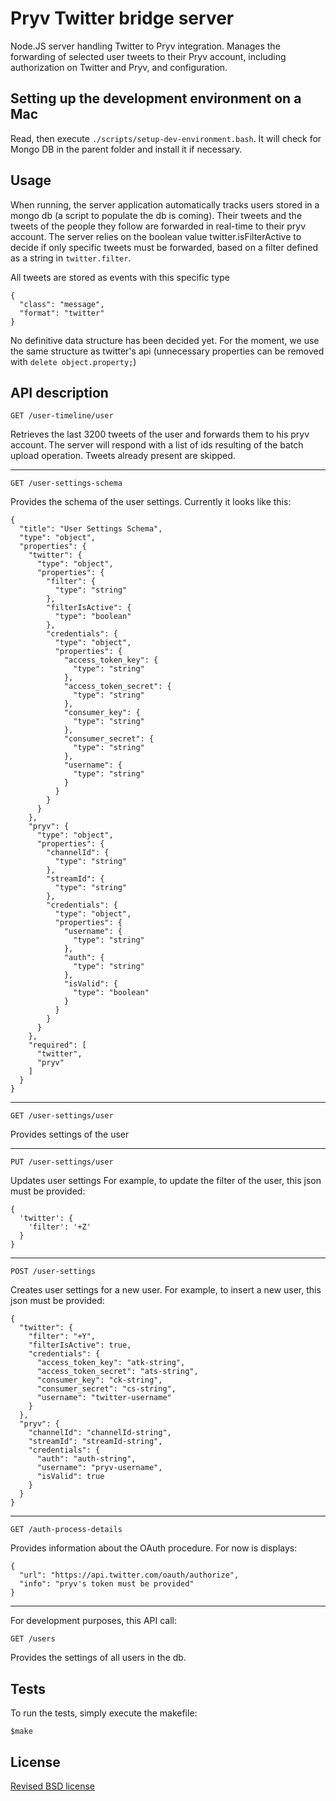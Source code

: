 # Pryv Twitter bridge server

Node.JS server handling Twitter to Pryv integration. Manages the forwarding of selected user tweets to their Pryv account, including authorization on Twitter and Pryv, and configuration.


## Setting up the development environment on a Mac

Read, then execute `./scripts/setup-dev-environment.bash`. It will check for Mongo DB in the parent folder and install it if necessary.


## Usage

When running, the server application automatically tracks users stored in a mongo db (a script to populate the db is coming).
Their tweets and the tweets of the people they follow are forwarded in real-time to their pryv account.
The server relies on the boolean value twitter.isFilterActive to decide if only specific tweets must be forwarded, based on a filter defined as a string in `twitter.filter`.

All tweets are stored as events with this specific type

	{
      "class": "message",
      "format": "twitter"
    }

No definitive data structure has been decided yet.
For the moment, we use the same structure as twitter's api (unnecessary properties can be removed with `delete object.property;`)


## API description

    GET /user-timeline/user

Retrieves the last 3200 tweets of the user and forwards them to his pryv account.
The server will respond with a list of ids resulting of the batch upload operation.
Tweets already present are skipped.

***

    GET /user-settings-schema

Provides the schema of the user settings. Currently it looks like this:

    {
	  "title": "User Settings Schema",
	  "type": "object",
	  "properties": {
	    "twitter": {
	      "type": "object",
	      "properties": {
	        "filter": {
	          "type": "string"
	        },
	        "filterIsActive": {
	          "type": "boolean"
	        },
	        "credentials": {
	          "type": "object",
	          "properties": {
	            "access_token_key": {
	              "type": "string"
	            },
	            "access_token_secret": {
	              "type": "string"
	            },
	            "consumer_key": {
	              "type": "string"
	            },
	            "consumer_secret": {
	              "type": "string"
	            },
	            "username": {
	              "type": "string"
	            }
	          }
	        }
	      }
	    },
	    "pryv": {
	      "type": "object",
	      "properties": {
	        "channelId": {
	          "type": "string"
	        },
	        "streamId": {
	          "type": "string"
	        },
	        "credentials": {
	          "type": "object",
	          "properties": {
	            "username": {
	              "type": "string"
	            },
	            "auth": {
	              "type": "string"
	            },
	            "isValid": {
	              "type": "boolean"
	            }
	          }
	        }
	      }
	    },
	    "required": [
	      "twitter",
	      "pryv"
	    ]
	  }
	}

***

    GET /user-settings/user

Provides settings of the user

***

    PUT /user-settings/user

Updates user settings
For example, to update the filter of the user, this json must be provided:

    {
      'twitter': {
      	'filter': '+Z'
      }
    }

***

    POST /user-settings

Creates user settings for a new user.
For example, to insert a new user, this json must be provided:

    {
      "twitter": {
        "filter": "+Y",
        "filterIsActive": true,
        "credentials": {
          "access_token_key": "atk-string",
          "access_token_secret": "ats-string",
          "consumer_key": "ck-string",
          "consumer_secret": "cs-string",
          "username": "twitter-username"
        }
      },
      "pryv": {
        "channelId": "channelId-string",
        "streamId": "streamId-string",
        "credentials": {
          "auth": "auth-string",
          "username": "pryv-username",
          "isValid": true
        }
      }
    }

***

    GET /auth-process-details

Provides information about the OAuth procedure.
For now is displays:

    {
      "url": "https://api.twitter.com/oauth/authorize",
      "info": "pryv's token must be provided"
    }

***

For development purposes, this API call:

	GET /users

Provides the settings of all users in the db.


## Tests

To run the tests, simply execute the makefile:

	$make


## License

[Revised BSD license](https://github.com/pryv/documents/blob/master/license-bsd-revised.md)
